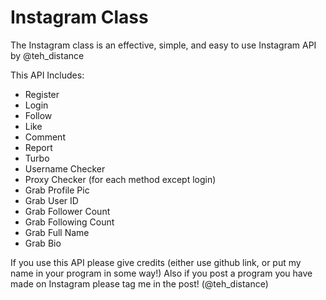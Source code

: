 # Instagram Class
The Instagram class is an effective, simple, and easy to use Instagram API by @teh_distance

This API Includes:
- Register
- Login
- Follow
- Like
- Comment
- Report
- Turbo
- Username Checker
- Proxy Checker (for each method except login)
- Grab Profile Pic
- Grab User ID
- Grab Follower Count
- Grab Following Count
- Grab Full Name
- Grab Bio

If you use this API please give credits (either use github link, or put my name in your program in some way!)
Also if you post a program you have made on Instagram please tag me in the post! (@teh_distance)